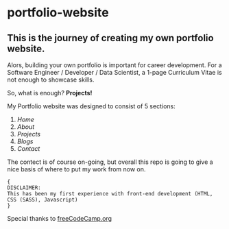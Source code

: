 # portfolio-website

## This is the journey of creating my own portfolio website.

Alors, building your own portfolio is important for career development.
For a Software Engineer / Developer / Data Scientist,
a 1-page Curriculum Vitae is not enough to showcase skills.

So, what is enough?
**Projects!**

My Portfolio website was designed to consist of 5 sections:
1.  *Home*
2.  *About*
3.  *Projects*
4.  *Blogs*
5.  *Contact*

The contect is of course on-going, but overall this repo is going to give a nice basis of where to put my work from now on.

```
{
DISCLAIMER:
This has been my first experience with front-end development (HTML, CSS (SASS), Javascript)
}
```

Special thanks to [freeCodeCamp.org](https://www.youtube.com/watch?v=xV7S8BhIeBo)
